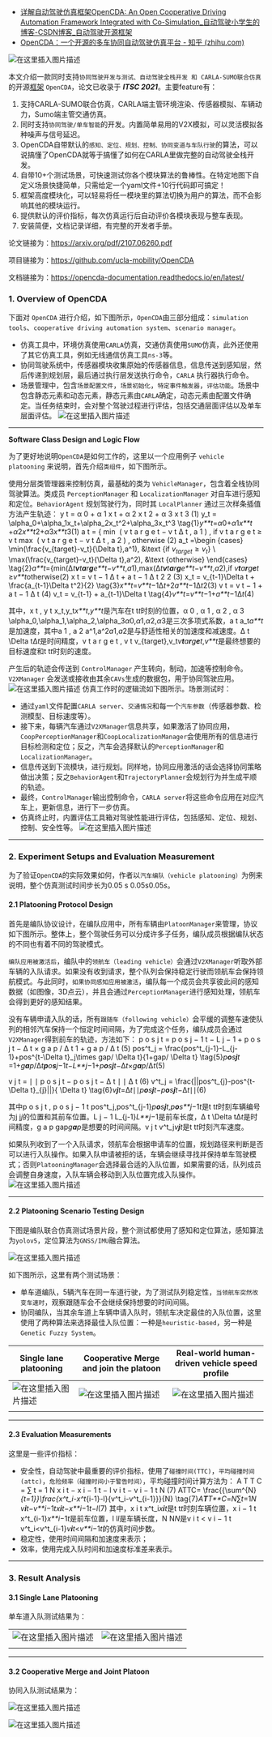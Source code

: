- [详解自动驾驶仿真框架OpenCDA: An Open Cooperative Driving Automation Framework Integrated with Co-Simulation_自动驾驶小学生的博客-CSDN博客_自动驾驶开源框架](https://blog.csdn.net/cg129054036/article/details/119297117)
- [OpenCDA：一个开源的多车协同自动驾驶仿真平台 - 知乎 (zhihu.com)](https://zhuanlan.zhihu.com/p/399299136)

![在这里插入图片描述](https://img-blog.csdnimg.cn/d3d006efa36c4d73a5e5e3f2e7fb205e.gif#pic_center)

本文介绍一款同时支持`协同驾驶开发与测试、自动驾驶全栈开发 和 CARLA-SUMO联合仿真`的开源[框架](https://so.csdn.net/so/search?q=框架&spm=1001.2101.3001.7020) `OpenCDA`，论文已收录于 ***ITSC 2021***。主要feature有：

1. 支持CARLA-SUMO联合仿真，CARLA端主管环境渲染、传感器模拟、车辆动力，Sumo端主管交通仿真。
2. 同时支持`协同驾驶/单车智能`的开发。内置简单易用的V2X模拟，可以灵活模拟各种噪声与信号延迟。
3. OpenCDA自带默认的`感知、定位、规划、控制、协同变道与车队行驶`的算法，可以说搞懂了OpenCDA就等于搞懂了如何在CARLA里做完整的自动驾驶全栈开发。
4. 自带10+个测试场景，可快速测试你各个模块算法的鲁棒性。在特定地图下自定义场景快捷简单，只需给定一个yaml文件+10行代码即可搞定！
5. 框架高度模块化，可以轻易将任一模块里的算法切换为用户的算法，而不会影响其他的模块运行。
6. 提供默认的评价指标，每次仿真运行后自动评价各模块表现与整车表现。
7. 安装简便，文档记录详细，有完整的开发者手册。

论文链接为：https://arxiv.org/pdf/2107.06260.pdf

项目链接为：https://github.com/ucla-mobility/OpenCDA

文档链接为：https://opencda-documentation.readthedocs.io/en/latest/

### 1. Overview of OpenCDA

下面对 `OpenCDA` 进行介绍，如下图所示，`OpenCDA`由三部分组成：`simulation tools`、`cooperative driving automation system`、`scenario manager`。

- 仿真工具中，环境仿真使用`CARLA`仿真，交通仿真使用`SUMO`仿真，此外还使用了其它仿真工具，例如无线通信仿真工具`ns-3`等。
- 协同驾驶系统中，传感器模块收集原始的传感器信息，信息传送到感知层，然后传递到规划层，最后通过执行层发送执行命令，`CARLA` 执行器执行命令。
- 场景管理中，包含`场景配置文件`，`场景初始化`，`特定事件触发器`，`评估功能`。场景中包含静态元素和动态元素，静态元素由`CARLA`确定，动态元素由配置文件确定。当任务结束时，会对整个驾驶过程进行评估，包括交通层面评估以及单车层面评估。
  ![在这里插入图片描述](https://img-blog.csdnimg.cn/8a946c87dd474ae8988d8f095ba04963.png?x-oss-process=image/watermark,type_ZmFuZ3poZW5naGVpdGk,shadow_10,text_aHR0cHM6Ly9ibG9nLmNzZG4ubmV0L2NnMTI5MDU0MDM2,size_16,color_FFFFFF,t_70)

------

**Software Class Design and Logic Flow**

为了更好地说明`OpenCDA`是如何工作的，这里以一个应用例子 `vehicle platooning` 来说明，首先介绍`类组件`，如下图所示。

使用分层类管理器来控制仿真，最基础的类为 `VehicleManager`，包含着全栈协同驾驶算法。类成员 `PerceptionManager` 和 `LocalizationManager` 对自车进行感知和定位。`BehaviorAgent` 规划驾驶行为，同时其 `LocalPlanner` 通过三次样条插值方法产生轨迹：
y t = α 0 + α 1 x t + α 2 x t 2 + α 3 x t 3 (1) y_t = \alpha_0+\alpha_1x_t+\alpha_2x_t^2+\alpha_3x_t^3 \tag{1}*y**t*​=*α*0​+*α*1​*x**t*​+*α*2​*x**t*2​+*α*3​*x**t*3​(1)
a t = { min ⁡ ( v t a r g e t − v t Δ t , a 1 ) , if v t a r g e t ≥ v t max ⁡ ( v t a r g e t − v t Δ t , a 2 ) , otherwise (2) a_t =\begin {cases} \min(\frac{v_{target}-v_t}{\Delta t},a^1), &\text {if $v_{target} \geq v_t$} \\ \max(\frac{v_{target}-v_t}{\Delta t},a^2), &\text {otherwise} \end{cases} \tag{2}*a**t*​={min(Δ*t**v**t**a**r**g**e**t*​−*v**t*​​,*a*1),max(Δ*t**v**t**a**r**g**e**t*​−*v**t*​​,*a*2),​if *v**t**a**r**g**e**t*​≥*v**t*​otherwise​(2)
x t = v t − 1 Δ t + a t − 1 Δ t 2 2 (3) x_t = v_{t-1}\Delta t + \frac{a_{t-1}\Delta t^2}{2} \tag{3}*x**t*​=*v**t*−1​Δ*t*+2*a**t*−1​Δ*t*2​(3)
v t = v t − 1 + a t − 1 Δ t (4) v_t = v_{t-1} + a_{t-1}\Delta t \tag{4}*v**t*​=*v**t*−1​+*a**t*−1​Δ*t*(4)

其中，x t , y t x_t,y_t*x**t*,*y**t*是汽车在t t*t*时刻的位置，α 0 , α 1 , α 2 , α 3 \alpha_0,\alpha_1,\alpha_2,\alpha_3*α*0,*α*1,*α*2,*α*3是三次多项式系数，a t a_t*a**t*是加速度，其中a 1 , a 2 a^1,a^2*a*1,*a*2是与舒适性相关的加速度和减速度。Δ t \Delta tΔ*t*是时间精度，v t a r g e t , v t v_{target},v_t*v**t**a**r**g**e**t*,*v**t*是最终想要的目标速度和t t*t*时刻的速度。

产生后的轨迹会传送到 `ControlManager` 产生转向，制动，加速等控制命令。`V2XManager` 会发送或接收由其余`CAVs`生成的数据包，用于协同驾驶应用。
![在这里插入图片描述](https://img-blog.csdnimg.cn/6ab6884da078468dbc17cdc3eeaa8b6a.png?x-oss-process=image/watermark,type_ZmFuZ3poZW5naGVpdGk,shadow_10,text_aHR0cHM6Ly9ibG9nLmNzZG4ubmV0L2NnMTI5MDU0MDM2,size_16,color_FFFFFF,t_70#pic_center)
仿真工作时的逻辑流如下图所示。场景测试时：

- 通过`yaml`文件配置`CARLA server`、`交通情况`和每一个`汽车参数`（传感器参数、检测模型、目标速度等）。
- 接下来，每辆汽车通过`V2XManager`信息共享，如果激活了协同应用，`CoopPerceptionManager`和`CoopLocalizationManager`会使用所有的信息进行目标检测和定位；反之，汽车会选择默认的`PerceptionManager`和`LocalizationManager`。
- 信息传送到下流模块，进行规划。同样地，协同应用激活的话会选择协同策略做出决策；反之`BehaviorAgent`和`TrajectoryPlanner`会规划行为并生成平顺的轨迹。
- 最终，`ControlManager`输出控制命令，`CARLA server`将这些命令应用在对应汽车上，更新信息，进行下一步仿真。
- 仿真终止时，内置评估工具箱对驾驶性能进行评估，包括感知、定位、规划、控制、安全性等。
  ![在这里插入图片描述](https://img-blog.csdnimg.cn/4680d347580a4868b65ffdc01ef839bb.png?x-oss-process=image/watermark,type_ZmFuZ3poZW5naGVpdGk,shadow_10,text_aHR0cHM6Ly9ibG9nLmNzZG4ubmV0L2NnMTI5MDU0MDM2,size_16,color_FFFFFF,t_70)

------

### 2. Experiment Setups and Evaluation Measurement

为了验证`OpenCDA`的实际效果如何，作者以`汽车编队（vehicle platooning）`为例来说明，整个仿真测试时间步长为0.05 s 0.05s0.05*s*。

#### 2.1 Platooning Protocol Design

首先是编队协议设计，在编队应用中，所有车辆由`PlatoonManager`来管理，协议如下图所示。整体上，整个驾驶任务可以分成许多子任务，编队成员根据编队状态的不同也有着不同的驾驶模式。

`编队应用被激活后`，编队中的`领航车（leading vehicle）`会通过`V2XManager`听取外部车辆的入队请求。如果没有收到请求，整个队列会保持稳定行驶而领航车会保持领航模式。与此同时，`如果协同感知应用被激活`，编队每一个成员会共享彼此间的感知数据（如图像，3D点云），并且会通过`PerceptionManager`进行感知处理，领航车会得到更好的感知结果。

没有车辆申请入队的话，所有`跟随车（following vehicle）`会平缓的调整车速使队列的相邻汽车保持一个恒定时间间隔，为了完成这个任务，编队成员会通过`V2XManager`得到前车的轨迹，方法如下：
p o s j t = p o s j − 1 t − L j − 1 + p o s j t − Δ t × g a p / Δ t 1 + g a p / Δ t (5) pos^t_j = \frac{pos^t_{j-1}-L_{j-1}+pos^{t-\Delta t}_j\times gap/ \Delta t}{1+gap/ \Delta t} \tag{5}*p**o**s**j**t*​=1+*g**a**p*/Δ*t**p**o**s**j*−1*t*​−*L**j*−1​+*p**o**s**j**t*−Δ*t*​×*g**a**p*/Δ*t*​(5)

v j t = ∣ ∣ p o s j t − p o s j t − Δ t ∣ ∣ Δ t (6) v^t_j = \frac{||pos^t_{j}-pos^{t-\Delta t}_{j}||}{ \Delta t} \tag{6}*v**j**t*=Δ*t*∣∣*p**o**s**j**t*−*p**o**s**j**t*−Δ*t*∣∣(6)

其中p o s j t , p o s j − 1 t pos^t_j,pos^t_{j-1}*p**o**s**j**t*,*p**o**s**j*−1*t*是t t*t*时刻车辆编号为j j*j*的位置和其前车位置。L j − 1 L_{j-1}*L**j*−1是前车长度，Δ t \Delta tΔ*t*是时间精度，g a p gap*g**a**p*是想要的时间间隔。v j t v^t_j*v**j**t*是t t*t*时刻汽车速度。

如果队列收到了一个入队请求，领航车会根据申请车的位置，规划路径来判断是否可以进行入队操作。如果入队申请被拒的话，车辆会继续寻找并保持单车驾驶模式；否则`PlatooningManager`会选择最合适的入队位置，如果需要的话，队列成员会调整自身速度，入队车辆会移动到入队位置完成入队操作。
![在这里插入图片描述](https://img-blog.csdnimg.cn/ca0673050f0d4b5f83589a75c35ae30b.png?x-oss-process=image/watermark,type_ZmFuZ3poZW5naGVpdGk,shadow_10,text_aHR0cHM6Ly9ibG9nLmNzZG4ubmV0L2NnMTI5MDU0MDM2,size_16,color_FFFFFF,t_70#pic_center)

------

#### 2.2 Platooning Scenario Testing Design

下图是编队联合仿真测试场景片段，整个测试都使用了感知和定位算法，感知算法为`yolov5`，定位算法为`GNSS/IMU`融合算法。

![在这里插入图片描述](https://img-blog.csdnimg.cn/210a0e94132c461eaf035105ecbe2d01.png?x-oss-process=image/watermark,type_ZmFuZ3poZW5naGVpdGk,shadow_10,text_aHR0cHM6Ly9ibG9nLmNzZG4ubmV0L2NnMTI5MDU0MDM2,size_16,color_FFFFFF,t_70)

如下图所示，这里有两个测试场景：

- 单车道编队，5辆汽车在同一车道行驶，为了测试队列稳定性，`当领航车突然改变车速时`，观察跟随车会不会继续保持想要的时间间隔。
- 协同编队，当其余车道上车辆申请入队时，领航车决定最佳的入队位置，这里使用了两种算法来选择最佳入队位置：一种是`heuristic-based`，另一种是`Genetic Fuzzy System`。

| Single lane platooning                                       | Cooperative Merge and join the platoon                       | Real-world human-driven vehicle speed profile                |
| ------------------------------------------------------------ | ------------------------------------------------------------ | ------------------------------------------------------------ |
| ![在这里插入图片描述](https://img-blog.csdnimg.cn/8dc432eace4a4c37b958c25958dade55.png) | ![在这里插入图片描述](https://img-blog.csdnimg.cn/07bab60c6b4b4c7bb1291eea308dee7f.png?x-oss-process=image/watermark,type_ZmFuZ3poZW5naGVpdGk,shadow_10,text_aHR0cHM6Ly9ibG9nLmNzZG4ubmV0L2NnMTI5MDU0MDM2,size_16,color_FFFFFF,t_70) | ![在这里插入图片描述](https://img-blog.csdnimg.cn/6cd53d85ea5442b3a85642476399c6a5.png?x-oss-process=image/watermark,type_ZmFuZ3poZW5naGVpdGk,shadow_10,text_aHR0cHM6Ly9ibG9nLmNzZG4ubmV0L2NnMTI5MDU0MDM2,size_16,color_FFFFFF,t_70) |
|                                                              |                                                              |                                                              |

------

#### 2.3 Evaluation Measurements

这里是一些评价指标：

- 安全性，自动驾驶中最重要的评价指标，使用了`碰撞时间(TTC)`，`平均碰撞时间(attc)`，`危险频率（碰撞时间小于警告时间）`，平均碰撞时间计算方法为：
  A T T C = ∑ t = 1 N x i t − x i − 1 t − l v i t − v i − 1 t N (7) ATTC= \frac{{\sum^{N}_{t=1}}\frac{x^t_i-x^t_{i-1}-l}{v^t_i-v^t_{i-1}}}{N} \tag{7}*A**T**T**C*=*N*∑*t*=1*N*​*v**i**t*​−*v**i*−1*t*​*x**i**t*​−*x**i*−1*t*​−*l*​​(7)
  其中，x i t x^t_i*x**i**t*​是t t*t*时刻车辆位置，x i − 1 t x^t_{i-1}*x**i*−1*t*​是前车位置，l l*l*是车辆长度，N N*N*是v i t < v i − 1 t v^t_i<v^t_{i-1}*v**i**t*​<*v**i*−1*t*​的仿真时间步数。
- 稳定性，使用时间间隔和加速度来表示；
- 效率，使用完成入队时间和加速度标准差来表示。

------

### 3. Result Analysis

#### 3.1 Single Lane Platooning

单车道入队测试结果为：

|                                                              |                                                              |
| ------------------------------------------------------------ | ------------------------------------------------------------ |
| ![在这里插入图片描述](https://img-blog.csdnimg.cn/b6367019a1f847e28bb5ec502c09e683.png?x-oss-process=image/watermark,type_ZmFuZ3poZW5naGVpdGk,shadow_10,text_aHR0cHM6Ly9ibG9nLmNzZG4ubmV0L2NnMTI5MDU0MDM2,size_16,color_FFFFFF,t_70) | ![在这里插入图片描述](https://img-blog.csdnimg.cn/5a232b84ef9a416e94a3b8fe031d4273.png?x-oss-process=image/watermark,type_ZmFuZ3poZW5naGVpdGk,shadow_10,text_aHR0cHM6Ly9ibG9nLmNzZG4ubmV0L2NnMTI5MDU0MDM2,size_16,color_FFFFFF,t_70) |
|                                                              |                                                              |

------

#### 3.2 Cooperative Merge and Joint Platoon

协同入队测试结果为：

![在这里插入图片描述](https://img-blog.csdnimg.cn/a616ec1ebe8c47839ef26fbb4245b55b.png?x-oss-process=image/watermark,type_ZmFuZ3poZW5naGVpdGk,shadow_10,text_aHR0cHM6Ly9ibG9nLmNzZG4ubmV0L2NnMTI5MDU0MDM2,size_16,color_FFFFFF,t_70)

![在这里插入图片描述](https://img-blog.csdnimg.cn/2d20cac6e79a4ef4a1e809eb4ae37841.png?x-oss-process=image/watermark,type_ZmFuZ3poZW5naGVpdGk,shadow_10,text_aHR0cHM6Ly9ibG9nLmNzZG4ubmV0L2NnMTI5MDU0MDM2,size_16,color_FFFFFF,t_70)